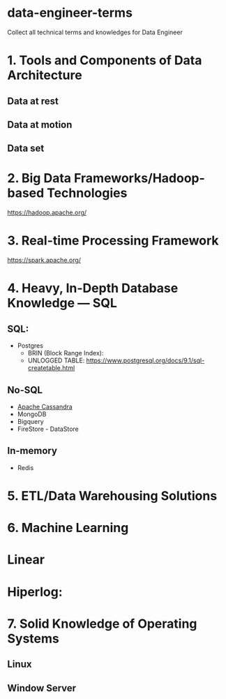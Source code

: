 # data-engineer-terms
Collect all technical terms and knowledges for Data Engineer

# 1. Tools and Components of Data Architecture
## Data at rest

## Data at motion

## Data set

# 2. Big Data Frameworks/Hadoop-based Technologies
https://hadoop.apache.org/

# 3. Real-time Processing Framework
https://spark.apache.org/

# 4. Heavy, In-Depth Database Knowledge — SQL

## SQL:
* Postgres
  * BRIN (Block Range Index): 
  * UNLOGGED TABLE: https://www.postgresql.org/docs/9.1/sql-createtable.html

## No-SQL
* [Apache Cassandra](https://cassandra.apache.org/)
* MongoDB
* Bigquery
* FireStore - DataStore

## In-memory
* Redis

# 5. ETL/Data Warehousing Solutions
## 

# 6. Machine Learning
# Linear
# Hiperlog: 


# 7. Solid Knowledge of Operating Systems

## Linux


## Window Server
